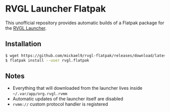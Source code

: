 # RVGL Launcher Flatpak

This unofficial repository provides automatic builds of a Flatpak package for the [RVGL Launcher](https://re-volt.gitlab.io/rvgl-launcher/).

## Installation

```bash
$ wget https://github.com/mickael9/rvgl-flatpak/releases/download/latest/rvgl.flatpak
$ flatpak install --user rvgl.flatpak
```

## Notes

- Everything that will downloaded from the launcher lives inside `~/.var/app/org.rvgl.rvmm`
- Automatic updates of the launcher itself are disabled
- `rvmm://` custom protocol handler is registered
